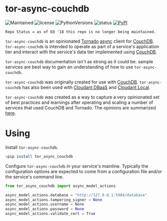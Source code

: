 # tor-async-couchdb
![Maintained](https://img.shields.io/maintenance/no/2018.svg?style=flat)
![license](https://img.shields.io/pypi/l/tor-async-couchdb.svg?style=flat)
![PythonVersions](https://img.shields.io/pypi/pyversions/tor-async-couchdb.svg?style=flat)
![status](https://img.shields.io/pypi/status/tor-async-couchdb.svg?style=flat)
[![PyPI](https://img.shields.io/pypi/v/tor-async-couchdb.svg?style=flat)](https://pypi.python.org/pypi/tor-async-couchdb)

```
Repo Status = as of EO '18 this repo is no longer being maintained.
```

```tor-async-couchdb``` is an opinionated [Tornado](http://www.tornadoweb.org/en/stable/)
[async](http://tornado.readthedocs.org/en/latest/guide/async.html) client
for [CouchDB](http://couchdb.apache.org/).
```tor-async-couchdb``` is intended to operate as part of a service's application
tier and interact with the service's data tier implemented
using [CouchDB](http://couchdb.apache.org/).

```tor-async-couchdb``` documentation isn't as strong as it could be.
sample services are best way to gain an understanding of how to
use ```tor-async-couchdb```.

```tor-async-couchdb``` was originally created for use with
[CouchDB](http://couchdb.apache.org/). ```tor-async-couchdb```
has also been used with [Cloudant DBaaS](https://cloudant.com/product/)
and [Cloudant Local](https://cloudant.com/cloudant-local/).

```tor-async-couchdb``` was created as a way to capture a very opinionated set of best practices
and learnings after operating and scaling a number of services that used CouchDB
and Tornado. The opinions are summarized [here](docs/opinions.md).

# Using

Install ```tor-async-couchdb```.

```bash
>pip install tor_async_couchdb
```

Configure ```tor-async-couchdb``` in your service's mainline.
Typically the configuration options are expected to come
from a configuration file and/or the service's command line.

```python
from tor_async_couchdb import async_model_actions

async_model_actions.database = "http://127.0.0.1:5984/database"
async_model_actions.tampering_signer = None
async_model_actions.username = None
async_model_actions.password = None
async_model_actions.validate_cert = True
```
